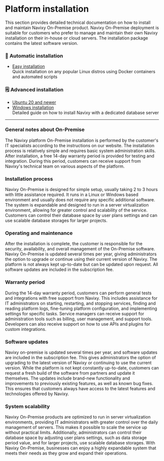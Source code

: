 # Platform installation

This section provides detailed technical documentation on how to install and maintain Navixy On-Premise product. Navixy On-Premise deployment is suitable for customers who prefer to manage and maintain their own Navixy installation on their in-house or cloud servers. The installation package contains the latest software version.

### 💫 **Automatic installation**

- [Easy installation](platform-installation/easy-installation.md)  
Quick installation on any popular Linux distros using Docker containers and automated scripts

### 🗒️ **Advanced installation**

- [Ubuntu 20 and newer](platform-installation/advanced-installation/ubuntu-20.md)
- [Windows installation](platform-installation/advanced-installation/windows-installation.md)  
Detailed guide on how to install Navixy with a dedicated database server

* * *

### General notes about On-Premise

The Navixy platform On-Premise installation is performed by the customer's IT specialists according to the instructions on our website. The installation process is relatively simple and requires basic system administration skills. After installation, a free 14-day warranty period is provided for testing and integration. During this period, customers can receive support from Navixy's technical team on various aspects of the platform.

### Installation process

Navixy On-Premise is designed for simple setup, usually taking 2 to 3 hours with little assistance required. It runs in a Linux or Windows based environment and usually does not require any specific additional software. The system is expandable and designed to run in a server virtualization environment, allowing for greater control and scalability of the service. Customers can control their database space by user plans settings and can use scalable database storages for larger projects.

### Operating and maintenance

After the installation is complete, the customer is responsible for the security, availability, and overall management of the On-Premise software. Navixy On-Premise is updated several times per year, giving administrators the option to upgrade or continue using their current version of Navixy. The platform is not always kept up-to-date but can be updated upon request. All software updates are included in the subscription fee.

### Warranty period

During the 14-day warranty period, customers can perform general tests and integrations with free support from Navixy. This includes assistance for IT administrators on starting, restarting, and stopping services, finding and reading platform logs, fine-tuning platform configuration, and implementing settings for specific tasks. Service managers can receive support for administration tools such as billing, user management, and support tools. Developers can also receive support on how to use APIs and plugins for custom integrations.

### Software updates

Navixy on-premise is updated several times per year, and software updates are included in the subscription fee. This gives administrators the option of upgrading to the latest version of Navixy or continuing to use the current version. While the platform is not kept constantly up-to-date, customers can request a fresh build of the software from partners and update it themselves. The updates include brand-new functionality and improvements to previously existing features, as well as known bug fixes. This ensures that customers always have access to the latest features and technologies offered by Navixy.

### System scalability

Navixy On-Premise products are optimized to run in server virtualization environments, providing IT administrators with greater control over the daily management of servers. This makes it possible to scale the service up without practical limits. Additionally, administrators can control their database space by adjusting user plans settings, such as data storage period value, and for larger projects, use scalable database storages. With Navixy On-Premise, businesses can enjoy a highly expandable system that meets their needs as they grow and expand their operations.